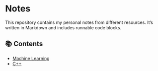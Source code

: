 # Notes

This repository contains my personal notes from different resources.
It’s written in Markdown and includes runnable code blocks.

## 📚 Contents
- [Machine Learning](MachineLearning.md)
- [C++](cplusplus.md)
